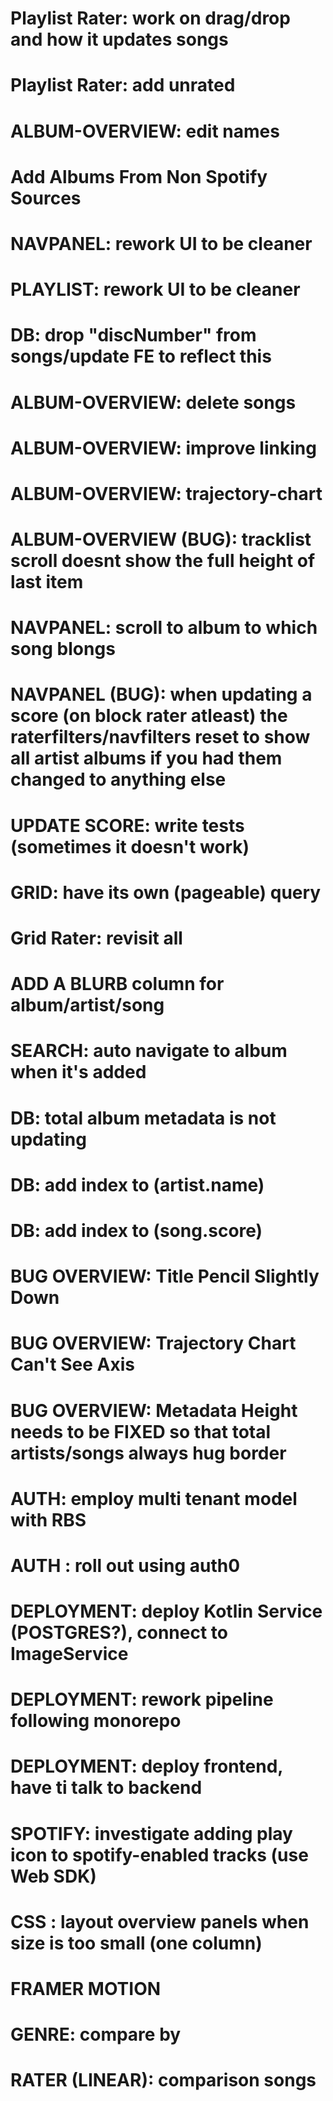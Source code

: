 # Playlist Rater: work on drag/drop and how it updates songs   
# Playlist Rater: add unrated
# ALBUM-OVERVIEW: edit names
# Add Albums From Non Spotify Sources
# NAVPANEL: rework UI to be cleaner 
# PLAYLIST: rework UI to be cleaner
# DB: drop "discNumber" from songs/update FE to reflect this 
# ALBUM-OVERVIEW: delete songs
# ALBUM-OVERVIEW: improve linking 
# ALBUM-OVERVIEW: trajectory-chart 
# ALBUM-OVERVIEW (BUG): tracklist scroll doesnt show the full height of last item
# NAVPANEL: scroll to album to which song blongs 
# NAVPANEL (BUG): when updating a score (on block rater atleast) the raterfilters/navfilters reset to show all artist albums if you had them changed to anything else   
# UPDATE SCORE: write tests (sometimes it doesn't work) 
# GRID: have its own (pageable) query 
# Grid Rater: revisit all 
# ADD A BLURB column for album/artist/song 
# SEARCH: auto navigate to album when it's added
# DB: total album metadata is not updating
# DB: add index to (artist.name)
# DB: add index to (song.score)
# BUG OVERVIEW: Title Pencil Slightly Down
# BUG OVERVIEW: Trajectory Chart Can't See Axis
# BUG OVERVIEW: Metadata Height needs to be FIXED so that total artists/songs always hug border 
# AUTH: employ multi tenant model with RBS
# AUTH : roll out using auth0
# DEPLOYMENT: deploy Kotlin Service (POSTGRES?), connect to ImageService  
# DEPLOYMENT: rework pipeline following monorepo
# DEPLOYMENT: deploy frontend, have ti talk to backend
# SPOTIFY: investigate adding play icon to spotify-enabled tracks (use Web SDK) 
# CSS : layout overview panels when size is too small (one column) 
# FRAMER MOTION
# GENRE: compare by 
# RATER (LINEAR): comparison songs   